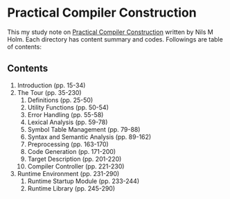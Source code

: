 # Practical Compiler Construction

This my study note on [Practical Compiler Construction](https://www.t3x.org/reload/) written by Nils M Holm. Each directory has content summary and codes. Followings are table of contents:

## Contents

1. Introduction (pp. 15-34)
2. The Tour (pp. 35-230)
   1. Definitions (pp. 25-50)
   2. Utility Functions (pp. 50-54)
   3. Error Handling (pp. 55-58)
   4. Lexical Analysis (pp. 59-78)
   5. Symbol Table Management (pp. 79-88)
   6. Syntax and Semantic Analysis (pp. 89-162)
   7. Preprocessing (pp. 163-170)
   8. Code Generation (pp. 171-200)
   9. Target Description (pp. 201-220)
   10. Compiler Controller (pp. 221-230)
3. Runtime Environment (pp. 231-290)
   1. Runtime Startup Module (pp. 233-244)
   2. Runtime Library (pp. 245-290)



